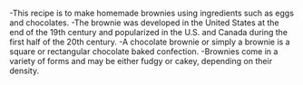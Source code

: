-This recipe is to make homemade brownies using ingredients such as eggs and chocolates. 
-The brownie was developed in the United States at the end of the 19th century and popularized in the U.S. and Canada during the first half of the 20th century.
-A chocolate brownie or simply a brownie is a square or rectangular chocolate baked confection. 
-Brownies come in a variety of forms and may be either fudgy or cakey, depending on their density. 